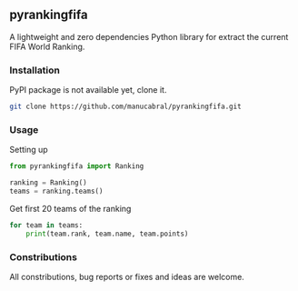 ## pyrankingfifa

A lightweight and zero dependencies Python library for extract the current FIFA World Ranking.

### Installation
PyPI package is not available yet, clone it.
```bash
git clone https://github.com/manucabral/pyrankingfifa.git
```

### Usage
Setting up
```py
from pyrankingfifa import Ranking

ranking = Ranking()
teams = ranking.teams()
```

Get first 20 teams of the ranking
```py
for team in teams:
    print(team.rank, team.name, team.points)
```

### Constributions
All constributions, bug reports or fixes and ideas are welcome.
